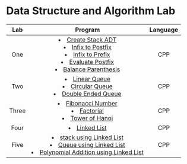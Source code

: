 # Data Structure and Algorithm Lab

|  Lab  |                                                                                                                                                  Program                                                                                                                                                   | Language |
| :---: | :--------------------------------------------------------------------------------------------------------------------------------------------------------------------------------------------------------------------------------------------------------------------------------------------------------: | :------: |
|  One  | <li>[Create Stack ADT](./Lab%20One/stack.hpp)</li><li>[Infix to Postfix](./Lab%20One/infix_to_postfix.cpp)</li><li>[Infix to Prefix](./Lab%20One/infix_to_prefix.cpp)</li><li>[Evaluate Postfix](./Lab%20One/evaluate_postfix.cpp)</li><li>[Balance Parenthesis](./Lab%20One/balance_parenthesis.cpp)</li> |   CPP    |
|  Two  |                                                                    <li>[Linear Queue](./Lab%20Two/linear_queue.cpp)</li><li>[Circular Queue](./Lab%20Two/circular_queue.cpp)</li><li>[Double Ended Queue](./Lab%20Two/DEqueue.cpp)</li>                                                                    |   CPP    |
| Three |                                                                   <li>[Fibonacci Number](./Lab%20Three/fibonacci.cpp)</li><li>[Factorial](./Lab%20Three/factorial.cpp)</li><li> [Tower of Hanoi](./Lab%20Three/tower_of_hanoi.cpp)</li>                                                                    |   CPP    |
| Four  |                                                                                                                            <li>[Linked List](./Lab%20Four/linkedList.cpp)</li>                                                                                                                             |   CPP    |
| Five  |                                      <li>[stack using Linked List](./Lab%20Five/stackLinkedList.cpp)</li> <li>[Queue using Linked List](./Lab%20Five/queueLinkedList.cpp)</li> <li>[Polynomial Addition using Linked List](./Lab%20Five/polynomialAddition.cpp)</li>                                       |   CPP    |
